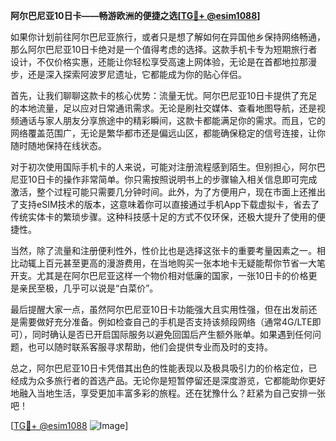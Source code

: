 **阿尔巴尼亚10日卡——畅游欧洲的便捷之选[[TG💪+ @esim1088](https://t.me/s/esim1088)]**

如果你计划前往阿尔巴尼亚旅行，或者只是想了解如何在异国他乡保持网络畅通，那么阿尔巴尼亚10日卡绝对是一个值得考虑的选择。这款手机卡专为短期旅行者设计，不仅价格实惠，还能让你轻松享受高速上网体验，无论是在首都地拉那漫步，还是深入探索阿波罗尼遗址，它都能成为你的贴心伴侣。

首先，让我们聊聊这款卡的核心优势：流量无忧。阿尔巴尼亚10日卡提供了充足的本地流量，足以应对日常通讯需求。无论是刷社交媒体、查看地图导航，还是视频通话与家人朋友分享旅途中的精彩瞬间，这款卡都能满足你的需求。而且，它的网络覆盖范围广，无论是繁华都市还是偏远山区，都能确保稳定的信号连接，让你随时随地保持在线状态。

对于初次使用国际手机卡的人来说，可能对注册流程感到陌生。但别担心，阿尔巴尼亚10日卡的操作非常简单。你只需按照说明书上的步骤输入相关信息即可完成激活，整个过程可能只需要几分钟时间。此外，为了方便用户，现在市面上还推出了支持eSIM技术的版本，这意味着你可以直接通过手机App下载虚拟卡，省去了传统实体卡的繁琐步骤。这种科技感十足的方式不仅环保，还极大提升了使用的便捷性。

当然，除了流量和注册便利性外，性价比也是选择这张卡的重要考量因素之一。相比动辄上百元甚至更高的漫游费用，在当地购买一张本地卡无疑能帮你节省一大笔开支。尤其是在阿尔巴尼亚这样一个物价相对低廉的国家，一张10日卡的价格更是亲民至极，几乎可以说是“白菜价”。

最后提醒大家一点，虽然阿尔巴尼亚10日卡功能强大且实用性强，但在出发前还是需要做好充分准备。例如检查自己的手机是否支持该频段网络（通常4G/LTE即可），同时确认是否已开启国际服务以避免回国后产生额外账单。如果遇到任何问题，也可以随时联系客服寻求帮助，他们会提供专业而及时的支持。

总之，阿尔巴尼亚10日卡凭借其出色的性能表现以及极具吸引力的价格定位，已经成为众多旅行者的首选产品。无论你是短暂停留还是深度游览，它都能助你更好地融入当地生活，享受更加丰富多彩的旅程。还在犹豫什么？赶紧为自己安排一张吧！

[[TG💪+ @esim1088](https://t.me/s/esim1088) ![Image](https://i.postimg.cc/4NQfJmqS/Snipaste-2025-05-13-00-14-12.png)]